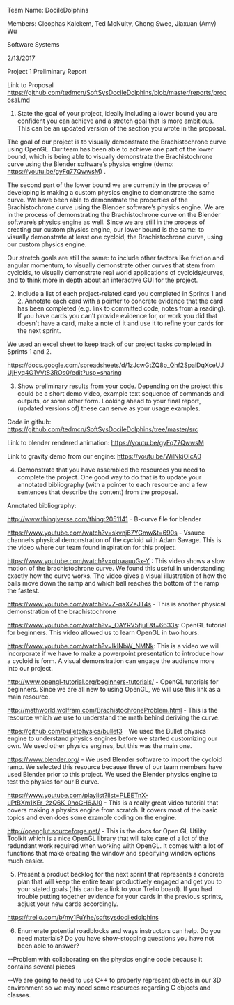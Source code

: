 Team Name:  DocileDolphins

Members: Cleophas Kalekem, Ted McNulty, Chong Swee, Jiaxuan (Amy) Wu 

Software Systems

2/13/2017

Project 1 Preliminary Report

Link to Proposal https://github.com/tedmcn/SoftSysDocileDolphins/blob/master/reports/proposal.md

1) State the goal of your project, ideally including a lower bound you are confident you can achieve and a stretch goal that is more ambitious.  This can be an updated version of the section you wrote in the proposal.

The goal of our project is to visually demonstrate the Brachistochrone curve using OpenGL. Our team has been able to achieve one part of the lower bound, which is being able to visually demonstrate the Brachistochrone curve using the Blender software’s physics engine (demo: https://youtu.be/gyFq77QwwsM)  . 

The second part of the lower bound we are currently in the process of developing is making a custom physics engine to demonstrate the same curve. We have been able to demonstrate the properties of the Brachistochrone curve using the Blender software’s physics engine. We are in the process of demonstrating the Brachistochrone curve on the Blender software’s physics engine as well. Since we are still in the process of creating our custom physics engine, our lower bound is the same: to visually demonstrate at least one cycloid, the Brachistochrone curve, using our custom physics engine. 

Our stretch goals are still the same: to include other factors like friction and angular momentum, to visually demonstrate other curves that stem from cycloids, to visually demonstrate real world applications of cycloids/curves, and to think more in depth about an interactive GUI for the project. 

2) Include a list of each project-related card you completed in Sprints 1 and 2. Annotate each card with a pointer to concrete evidence that the card has been completed (e.g. link to committed code, notes from a reading). If you have cards you can't provide evidence for, or work you did that doesn't have a card, make a note of it and use it to refine your cards for the next sprint.

We used an excel sheet to keep track of our project tasks completed in Sprints 1 and 2.

https://docs.google.com/spreadsheets/d/1zJcwGtZQ8o_Qhf2SpaiDqXceUJUjHyq4G1VVt83ROs0/edit?usp=sharing

3) Show preliminary results from your code. Depending on the project this could be a short demo video, example text sequence of commands and outputs, or some other form. Looking ahead to your final report, (updated versions of) these can serve as your usage examples.

Code in github: https://github.com/tedmcn/SoftSysDocileDolphins/tree/master/src

Link to blender rendered animation:  https://youtu.be/gyFq77QwwsM

Link to gravity demo from our engine: https://youtu.be/WilNkjOIcA0

4) Demonstrate that you have assembled the resources you need to complete the project.  One good way to do that is to update your annotated bibliography (with a pointer to each resource and a few sentences that describe the content) from the proposal.

Annotated bibliography:

http://www.thingiverse.com/thing:2051141 - B-curve file for blender

https://www.youtube.com/watch?v=skvnj67YGmw&t=690s - Vsauce channel’s physical demonstration of the cycloid with Adam Savage. This is the video where our team found inspiration for this project.

https://www.youtube.com/watch?v=qtpaauuGx-Y : This video shows a slow motion of the brachistochrone curve. We found this useful in understanding exactly how the curve works. The video gives a visual illustration of how the balls move down the ramp and which ball reaches the bottom of the ramp the fastest.

https://www.youtube.com/watch?v=Z-qaXZeJT4s - This is another physical demonstration of the brachistochrone

https://www.youtube.com/watch?v=_OAYRV5fjuE&t=6633s: OpenGL tutorial for beginners. This video allowed us to learn OpenGL in two hours.

https://www.youtube.com/watch?v=IkINbW_NMNk: This is a video we will incorporate if we have to make a powerpoint presentation to introduce how a cycloid is form. A visual demonstration can engage the audience more into our project.

http://www.opengl-tutorial.org/beginners-tutorials/ - OpenGL tutorials for beginners. Since we are all new to using OpenGL, we will use this link as a main resource.

http://mathworld.wolfram.com/BrachistochroneProblem.html - This is the resource which we use to understand the math behind deriving the curve. 

https://github.com/bulletphysics/bullet3 - We used the Bullet physics engine to understand physics engines before we started customizing our own. We used other physics engines, but this was the main one. 

https://www.blender.org/ - We used Blender software to import the cycloid ramp. We selected this resource because three of our team members have used Blender prior to this project. We used the Blender physics engine to test the physics for our B curve. 

https://www.youtube.com/playlist?list=PLEETnX-uPtBXm1KEr_2zQ6K_0hoGH6JJ0 - This is a really great video tutorial that covers making a physics engine from scratch. It covers most of the basic topics and even does some example coding on the engine.

http://openglut.sourceforge.net/ - This is the docs for Open GL Utility Toolkit which is a nice OpenGL library that will take care of a lot of the redundant work required when working with OpenGL. It comes with a  lot of functions that make creating the window and specifying window options much easier.

5) Present a product backlog for the next sprint that represents a concrete plan that will keep the entire team productively engaged and get you to your stated goals (this can be a link to your Trello board). If you had trouble putting together evidence for your cards in the previous sprints, adjust your new cards accordingly.

https://trello.com/b/my1FuYhe/softsysdociledolphins

6) Enumerate potential roadblocks and ways instructors can help.  Do you need materials? Do you have show-stopping questions you have not been able to answer?

--Problem with collaborating on the physics engine code because it contains several pieces

--We are going to need to use C++ to properly represent objects in our 3D environment so we may need some resources regarding C objects and classes.
